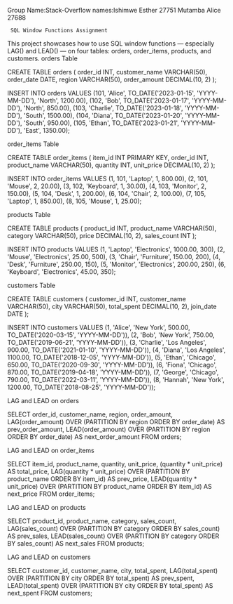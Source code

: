 Group Name:Stack-Overflow
names:Ishimwe Esther 27751
      Mutamba Alice  27688


     SQL Window Functions Assignment
This project showcases how to use SQL window functions — especially LAG() and LEAD() — on four tables: orders, order_items, products, and customers.
orders Table

CREATE TABLE orders (
    order_id INT,
    customer_name VARCHAR(50),
    order_date DATE,
    region VARCHAR(50),
    order_amount DECIMAL(10, 2)
);

INSERT INTO orders VALUES 
(101, 'Alice', TO_DATE('2023-01-15', 'YYYY-MM-DD'), 'North', 1200.00),
(102, 'Bob', TO_DATE('2023-01-17', 'YYYY-MM-DD'), 'North', 850.00),
(103, 'Charlie', TO_DATE('2023-01-18', 'YYYY-MM-DD'), 'South', 1500.00),
(104, 'Diana', TO_DATE('2023-01-20', 'YYYY-MM-DD'), 'South', 950.00),
(105, 'Ethan', TO_DATE('2023-01-21', 'YYYY-MM-DD'), 'East', 1350.00);

order_items Table

CREATE TABLE order_items (
    item_id INT PRIMARY KEY,
    order_id INT,
    product_name VARCHAR(50),
    quantity INT,
    unit_price DECIMAL(10, 2)
);

INSERT INTO order_items VALUES 
(1, 101, 'Laptop', 1, 800.00),
(2, 101, 'Mouse', 2, 20.00),
(3, 102, 'Keyboard', 1, 30.00),
(4, 103, 'Monitor', 2, 150.00),
(5, 104, 'Desk', 1, 200.00),
(6, 104, 'Chair', 2, 100.00),
(7, 105, 'Laptop', 1, 850.00),
(8, 105, 'Mouse', 1, 25.00);

products Table

CREATE TABLE products (
    product_id INT,
    product_name VARCHAR(50),
    category VARCHAR(50),
    price DECIMAL(10, 2),
    sales_count INT
);

INSERT INTO products VALUES 
(1, 'Laptop', 'Electronics', 1000.00, 300),
(2, 'Mouse', 'Electronics', 25.00, 500),
(3, 'Chair', 'Furniture', 150.00, 200),
(4, 'Desk', 'Furniture', 250.00, 150),
(5, 'Monitor', 'Electronics', 200.00, 250),
(6, 'Keyboard', 'Electronics', 45.00, 350);

customers Table

CREATE TABLE customers (
    customer_id INT,
    customer_name VARCHAR(50),
    city VARCHAR(50),
    total_spent DECIMAL(10, 2),
    join_date DATE
);

INSERT INTO customers VALUES 
(1, 'Alice', 'New York', 500.00, TO_DATE('2020-03-15', 'YYYY-MM-DD')),
(2, 'Bob', 'New York', 750.00, TO_DATE('2019-06-21', 'YYYY-MM-DD')),
(3, 'Charlie', 'Los Angeles', 900.00, TO_DATE('2021-01-10', 'YYYY-MM-DD')),
(4, 'Diana', 'Los Angeles', 1100.00, TO_DATE('2018-12-05', 'YYYY-MM-DD')),
(5, 'Ethan', 'Chicago', 650.00, TO_DATE('2020-09-30', 'YYYY-MM-DD')),
(6, 'Fiona', 'Chicago', 870.00, TO_DATE('2019-04-18', 'YYYY-MM-DD')),
(7, 'George', 'Chicago', 790.00, TO_DATE('2022-03-11', 'YYYY-MM-DD')),
(8, 'Hannah', 'New York', 1200.00, TO_DATE('2018-08-25', 'YYYY-MM-DD'));

LAG and LEAD on orders

SELECT 
    order_id,
    customer_name,
    region,
    order_amount,
    LAG(order_amount) OVER (PARTITION BY region ORDER BY order_date) AS prev_order_amount,
    LEAD(order_amount) OVER (PARTITION BY region ORDER BY order_date) AS next_order_amount
FROM orders;

LAG and LEAD on order_items

SELECT 
    item_id,
    product_name,
    quantity,
    unit_price,
    (quantity * unit_price) AS total_price,
    LAG(quantity * unit_price) OVER (PARTITION BY product_name ORDER BY item_id) AS prev_price,
    LEAD(quantity * unit_price) OVER (PARTITION BY product_name ORDER BY item_id) AS next_price
FROM order_items;

LAG and LEAD on products

SELECT 
    product_id,
    product_name,
    category,
    sales_count,
    LAG(sales_count) OVER (PARTITION BY category ORDER BY sales_count) AS prev_sales,
    LEAD(sales_count) OVER (PARTITION BY category ORDER BY sales_count) AS next_sales
FROM products;

LAG and LEAD on customers

SELECT 
    customer_id,
    customer_name,
    city,
    total_spent,
    LAG(total_spent) OVER (PARTITION BY city ORDER BY total_spent) AS prev_spent,
    LEAD(total_spent) OVER (PARTITION BY city ORDER BY total_spent) AS next_spent
FROM customers;
